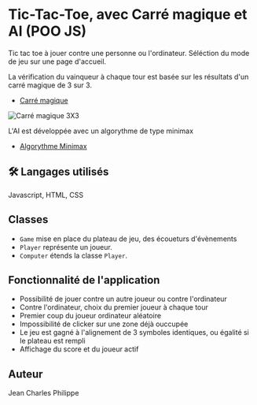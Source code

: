 # Tic-Tac-Toe, avec Carré magique et AI (POO JS)
Tic tac toe à jouer contre une personne ou l'ordinateur. Séléction du mode de jeu sur une page d'accueil.

La vérification du vainqueur à chaque tour est basée sur les résultats d'un carré magique de 3 sur 3.
 - [Carré magique](https://fr.wikipedia.org/wiki/Carr%C3%A9_magique_(math%C3%A9matiques))

![Carré magique 3X3](https://upload.wikimedia.org/wikipedia/commons/thumb/e/e4/Magicsquareexample.svg/309px-Magicsquareexample.svg.png)


L'AI est développée avec un algorythme de type minimax
 - [Algorythme Minimax](https://fr.wikipedia.org/wiki/Algorithme_minimax)

## 🛠 Langages utilisés
Javascript, HTML, CSS

## Classes
* ```Game``` mise en place du plateau de jeu, des écoueturs d'évènements 
* ```Player``` représente un joueur.
* ```Computer``` étends la classe ```Player```.

## Fonctionnalité de l'application
* Possibilité de jouer contre un autre joueur ou contre l'ordinateur
* Contre l'ordinateur, choix du premier joueur à chaque tour
* Premier coup du joueur ordinateur aléatoire
* Impossibilité de clicker sur une zone déjà ouccupée
* Le jeu est gagné à l'alignement de 3 symboles identiques, ou égalité si le plateau est rempli
* Affichage du score et du joueur actif

## Auteur
Jean Charles Philippe